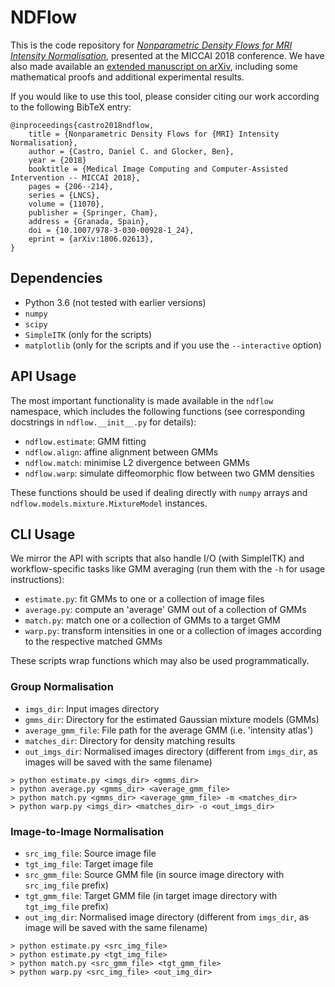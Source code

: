 # NDFlow

This is the code repository for [_Nonparametric Density Flows for MRI Intensity Normalisation_](http://link.springer.com/10.1007/978-3-030-00928-1_24), 
presented at the MICCAI 2018 conference. We have also made available an [extended manuscript on 
arXiv](https://arxiv.org/abs/1806.02613), including some mathematical proofs and additional 
experimental results.

If you would like to use this tool, please consider citing our work according to the following 
BibTeX entry:
```
@inproceedings{castro2018ndflow,
    title = {Nonparametric Density Flows for {MRI} Intensity Normalisation},
    author = {Castro, Daniel C. and Glocker, Ben},
    year = {2018}
    booktitle = {Medical Image Computing and Computer-Assisted Intervention -- MICCAI 2018},
    pages = {206--214},
    series = {LNCS},
    volume = {11070},
    publisher = {Springer, Cham},
    address = {Granada, Spain},
    doi = {10.1007/978-3-030-00928-1_24},
    eprint = {arXiv:1806.02613},
}
```

## Dependencies
- Python 3.6 (not tested with earlier versions)
- `numpy`
- `scipy`
- `SimpleITK` (only for the scripts)
- `matplotlib` (only for the scripts and if you use the `--interactive` option)

## API Usage
The most important functionality is made available in the `ndflow` namespace, which includes the 
following functions (see corresponding docstrings in `ndflow.__init__.py` for details):
- `ndflow.estimate`: GMM fitting
- `ndflow.align`: affine alignment between GMMs
- `ndflow.match`: minimise L2 divergence between GMMs
- `ndflow.warp`: simulate diffeomorphic flow between two GMM densities

These functions should be used if dealing directly with `numpy` arrays and
`ndflow.models.mixture.MixtureModel` instances.

## CLI Usage
We mirror the API with scripts that also handle I/O (with SimpleITK) and workflow-specific tasks 
like GMM averaging (run them with the `-h` for usage instructions):
- `estimate.py`: fit GMMs to one or a collection of image files
- `average.py`: compute an 'average' GMM out of a collection of GMMs
- `match.py`: match one or a collection of GMMs to a target GMM
- `warp.py`: transform intensities in one or a collection of images according to the respective 
matched GMMs

These scripts wrap functions which may also be used programmatically.  

### Group Normalisation
- `imgs_dir`: Input images directory
- `gmms_dir`: Directory for the estimated Gaussian mixture models (GMMs)
- `average_gmm_file`: File path for the average GMM (i.e. 'intensity atlas')
- `matches_dir`: Directory for density matching results
- `out_imgs_dir`: Normalised images directory (different from `imgs_dir`, as images will be saved
 with the same filename)
```
> python estimate.py <imgs_dir> <gmms_dir>
> python average.py <gmms_dir> <average_gmm_file>
> python match.py <gmms_dir> <average_gmm_file> -m <matches_dir>
> python warp.py <imgs_dir> <matches_dir> -o <out_imgs_dir>
```

### Image-to-Image Normalisation
- `src_img_file`: Source image file
- `tgt_img_file`: Target image file
- `src_gmm_file`: Source GMM file (in source image directory with `src_img_file` prefix)
- `tgt_gmm_file`: Target GMM file (in target image directory with `tgt_img_file` prefix)
- `out_img_dir`: Normalised image directory (different from `imgs_dir`, as image will be saved
 with the same filename)
```
> python estimate.py <src_img_file>
> python estimate.py <tgt_img_file>
> python match.py <src_gmm_file> <tgt_gmm_file>
> python warp.py <src_img_file> <out_img_dir>
```
